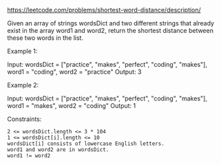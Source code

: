 https://leetcode.com/problems/shortest-word-distance/description/

Given an array of strings wordsDict and two different strings that already exist in the array word1 and word2, return the shortest distance between these two words in the list.

 

Example 1:

Input: wordsDict = ["practice", "makes", "perfect", "coding", "makes"], word1 = "coding", word2 = "practice"
Output: 3

Example 2:

Input: wordsDict = ["practice", "makes", "perfect", "coding", "makes"], word1 = "makes", word2 = "coding"
Output: 1

 

Constraints:

    2 <= wordsDict.length <= 3 * 104
    1 <= wordsDict[i].length <= 10
    wordsDict[i] consists of lowercase English letters.
    word1 and word2 are in wordsDict.
    word1 != word2

